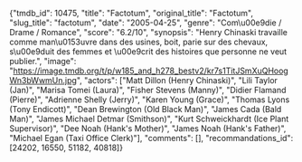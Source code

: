 {"tmdb_id": 10475, "title": "Factotum", "original_title": "Factotum", "slug_title": "factotum", "date": "2005-04-25", "genre": "Com\u00e9die / Drame / Romance", "score": "6.2/10", "synopsis": "Henry Chinaski travaille comme man\u0153uvre dans des usines, boit, parie sur des chevaux, s\u00e9duit des femmes et \u00e9crit des histoires que personne ne veut publier.", "image": "https://image.tmdb.org/t/p/w185_and_h278_bestv2/kr7s1TitJSmXuQHoogWn3bWwmUn.jpg", "actors": ["Matt Dillon (Henry Chinaski)", "Lili Taylor (Jan)", "Marisa Tomei (Laura)", "Fisher Stevens (Manny)", "Didier Flamand (Pierre)", "Adrienne Shelly (Jerry)", "Karen Young (Grace)", "Thomas Lyons (Tony Endicott)", "Dean Brewington (Old Black Man)", "James Cada (Bald Man)", "James Michael Detmar (Smithson)", "Kurt Schweickhardt (Ice Plant Supervisor)", "Dee Noah (Hank's Mother)", "James Noah (Hank's Father)", "Michael Egan (Taxi Office Clerk)"], "comments": [], "recommandations_id": [24202, 16550, 51182, 40818]}